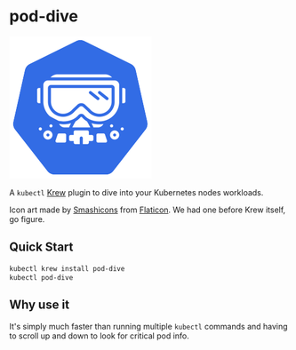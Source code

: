 # pod-dive

![dive into kubernetes nodes workloads](logo-256.png)

A `kubectl` [Krew](https://krew.dev) plugin to dive into your Kubernetes nodes workloads.

Icon art made by [Smashicons](https://www.flaticon.com/authors/smashicons) from [Flaticon](https://www.flaticon.com/). We had one before Krew itself, go figure.

## Quick Start

```
kubectl krew install pod-dive
kubectl pod-dive
```

## Why use it

It's simply much faster than running multiple `kubectl` commands and having to scroll up and down to look for critical pod info.
